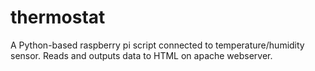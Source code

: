 # thermostat
A Python-based raspberry pi script connected to temperature/humidity sensor. Reads and outputs data to HTML on apache webserver.
